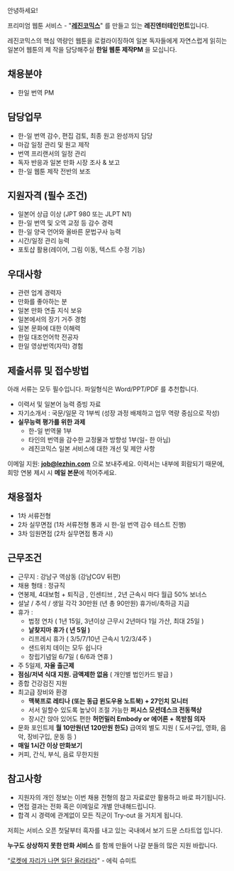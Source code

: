 안녕하세요!

프리미엄 웹툰 서비스 - "**[레진코믹스](http://www.lezhin.com)**" 를 만들고 있는 **레진엔터테인먼트**입니다.

레진코믹스의 핵심 역량인 웹툰을 로컬라이징하여 일본 독자들에게 자연스럽게 읽히는 일본어 웹툰의 제
작을 담당해주실 **한일 웹툰 제작PM** 을 모십니다.  	
 

## 채용분야 

- 한일 번역 PM


## 담당업무

- 한-일 번역 감수, 편집 검토, 최종 원고 완성까지 담당
- 마감 일정 관리 및 원고 제작
- 번역 프리랜서의 일정 관리
- 독자 반응과 일본 만화 시장 조사 & 보고
- 한-일 웹툰 제작 전반의 보조


## 지원자격 (필수 조건)

- 일본어 상급 이상 (JPT 980 또는 JLPT N1)
- 한-일 번역 및 오역 교정 등 감수 경력
- 한-일 양국 언어와 올바른 문법구사 능력
- 시간/일정 관리 능력
- 포토샵 활용(레이어, 그림 이동, 텍스트 수정 기능)


## 우대사항

- 관련 업계 경력자
- 만화를 좋아하는 분
- 일본 만화 연출 지식 보유
- 일본에서의 장기 거주 경험
- 일본 문화에 대한 이해력
- 한일 대조언어학 전공자
- 한일 영상번역(자막) 경험


## 제출서류 및 접수방법

아래 서류는 모두 필수입니다. 파일형식은 Word/PPT/PDF 를 추천합니다.

- 이력서 및 일본어 능력 증빙 자료
- 자기소개서 : 국문/일문 각 1부씩 (성장 과정 배제하고 업무 역량 중심으로 작성)
- **실무능력 평가를 위한 과제**
  - 한-일 번역물 1부
  - 타인의 번역을 감수한 교정물과 방향성 1부(일- 한 아님)
  - 레진코믹스 일본 서비스에 대한 개선 및 제안 사항

	
이메일 지원: **job@lezhin.com** 으로 보내주세요.
이력서는 내부에 회람되기 때문에, 희망 연봉 제시 시 **메일 본문**에 적어주세요.

## 채용절차 

- 1차 서류전형
- 2차 실무면접 (1차 서류전형 통과 시 한-일 번역 감수 테스트 진행)
- 3차 임원면접 (2차 실무면접 통과 시)

## 근무조건

- 근무지 : 강남구 역삼동 (강남CGV 뒤편)
- 채용 형태 : 정규직
- 연봉제, 4대보험 + 퇴직금 , 인센티브 , 2년 근속시 마다 월급 50% 보너스
- 설날 / 추석 / 생일 각각 30만원 (년 총 90만원) 휴가비/축하금 지급
- 휴가 : 
  - 법정 연차 ( 1년 15일, 3년이상 근무시 2년마다 1일 가산, 최대 25일 )
  - **날찾지마 휴가 ( 년 5일 )**
  - 리프레시 휴가 ( 3/5/7/10년 근속시 1/2/3/4주 )
  - 샌드위치 데이는 모두 쉽니다
  - 창립기념일 6/7일 ( 6/6과 연휴 )
- 주 5일제, **자율 출근제**
- **점심/저녁 식대 지원. 금액제한 없음** ( 개인별 법인카드 발급 )
- 종합 건강검진 지원
- 최고급 장비와 환경
  - **맥북프로 레티나 (또는 동급 윈도우용 노트북) + 27인치 모니터** 
  - 서서 일할수 있도록 높낮이 조절 가능한 **퍼시스 모션데스크 전동책상** 
  - 장시간 앉아 있어도 편한 **허먼밀러 Embody or 에어론 + 목받침 의자**
- 문화 포인트제 **월 10만원(년 120만원 한도)** 급여외 별도 지원 ( 도서구입, 영화, 음악, 장비구입, 운동 등 )
- **매일 1시간 이상 만화보기**
- 커피, 간식, 부식, 음료 무한지원


## 참고사항

- 지원자의 개인 정보는 이번 채용 전형의 참고 자료로만 활용하고 바로 파기됩니다.
- 면접 결과는 전화 혹은 이메일로 개별 안내해드립니다.
- 합격 시 경력에 관계없이 모든 직군이 Try-out 을 거치게 됩니다. 


저희는 서비스 오픈 첫달부터 흑자를 내고 있는 국내에서 보기 드문 스타트업 입니다.

**누구도 상상하지 못한 만화 서비스** 를 함께 만들어 나갈 분들의 많은 지원 바랍니다.

“[로켓에 자리가 나면 일단 올라타라](http://estima.wordpress.com/2012/05/28/sheryl/)" - 에릭 슈미트